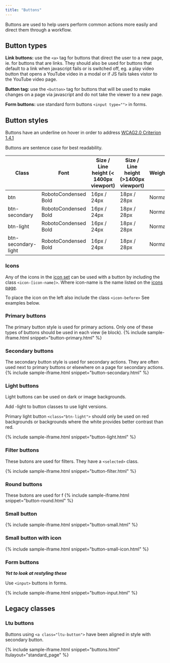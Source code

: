 ```yaml
---
title: "Buttons"
---
```


Buttons are used to help users perform common actions more easily and direct them through a workflow.

## Button types

**Link buttons:** use the `<a>` tag for buttons that direct the user to a new page, ie. for buttons that are links. They should also be used for buttons that default to a link when javascript fails or is switched off, eg. a play video button that opens a YouTube video in a modal or if JS fails takes vistor to the YouTube video page.</p>

**Button tag:** use the `<button>` tag for buttons that will be used to make changes on a page via javascript and do not take the viewer to a new page.

**Form buttons:** use standard form buttons `<input type="">` in forms.

## Button styles

Buttons have an underline on hover in order to address [WCAG2.0 Criterion 1.4.1](https://www.w3.org/TR/UNDERSTANDING-WCAG20/visual-audio-contrast-without-color.html)

Buttons are sentence case for best readability.

| Class                 | Font                 | Size / Line height \(< 1400px viewport\) | Size / Line height \(>1400px viewport\) | Weight |
|-----------------------|----------------------|------------------------------------------|-----------------------------------------|--------|
| btn                   | RobotoCondensed Bold | 16px / 24px                              | 18px / 28px                             | Normal |
| btn\-secondary        | RobotoCondensed Bold | 16px / 24px                              | 18px / 28px                             | Normal |
| btn\-light            | RobotoCondensed Bold | 16px / 24px                              | 18px / 28px                             | Normal |
| btn\-secondary\-light | RobotoCondensed Bold | 16px / 24px                              | 18px / 28px                             | Normal |

### Icons

Any of the icons in the [icon set](/foundations/icons/) can be used with a button by including the class `<icon-[icon-name]>`. Where icon-name is the name listed on the [icons page](/foundations/icons/).

To place the icon on the left also include the class `<icon-before>` See examples below.

### Primary buttons

The primary button style is used for primary actions. Only one of these types of buttons should be used in each view (ie block).
{% include sample-iframe.html snippet="button-primary.html" %}

### Secondary buttons

The secondary button style is used for secondary actions. They are often used next to primary buttons or elsewhere on a page for secondary actions.
{% include sample-iframe.html snippet="button-secondary.html" %}

### Light buttons

Light buttons can be used on dark or image backgrounds.

Add -light to button classes to use light versions.

Primary light button `<class="btn-light">` should only be used on red backgrounds or backgrounds where the white provides better contrast than red.

{% include sample-iframe.html snippet="button-light.html" %}

### Filter buttons

These butons are used for filters. They have a `<selected>` class.

{% include sample-iframe.html snippet="button-filter.html" %}

### Round buttons

These butons are used for f
{% include sample-iframe.html snippet="button-round.html" %}

### Small button

{% include sample-iframe.html snippet="button-small.html" %}

### Small button with icon

{% include sample-iframe.html snippet="button-small-icon.html" %}

### Form buttons

**_Yet to look at restyling these_**

Use `<input>` buttons in forms.

{% include sample-iframe.html snippet="button-input.html" %}

## Legacy classes

### Ltu buttons

Buttons using `<a class="ltu-button">` have been aligned in style with secondary button.

{% include sample-iframe.html snippet="buttons.html" ltulayout="standard_page" %}